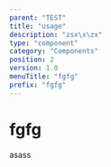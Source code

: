 ```yaml
---
parent: "TEST"
title: "usage"
description: "zsx\x\zx"
type: "component"
category: "Components"
position: 2
version: 1.0
menuTitle: "fgfg"
prefix: "fgfg"
---
```


# fgfg

<!-- > This component was based on the fgfg component of [Vuetify](https://vuetifyjs.com/en/components/fgfg/ "Vuetify's fgfg component")

## Usage -->

asass
<!-- Component template need to be here -->

<doc-component :file="'TEST/fgfg/TEST_fgfg-usage'" :name="'fgfg'"></doc-component >
